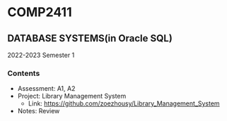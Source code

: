 # COMP2411
## DATABASE SYSTEMS(in Oracle SQL)
2022-2023 Semester 1
### Contents
- Assessment: A1, A2
- Project: Library Management System
  - Link: https://github.com/zoezhousy/Library_Management_System
- Notes: Review
